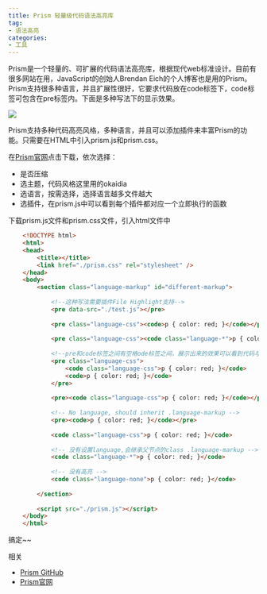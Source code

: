 ```yaml
---
title: Prism 轻量级代码语法高亮库
tag:
- 语法高亮
categories:
- 工具
---
```


Prism是一个轻量的、可扩展的代码语法高亮库，根据现代web标准设计。目前有很多网站在用，JavaScript的创始人Brendan Eich的个人博客也是用的Prism。Prism支持很多种语言，并且扩展性很好，它要求代码放在code标签下，code标签可包含在pre标签内。下面是多种写法下的显示效果。

![](/images/prism/QQ20161123-1@2x.png)
<!-- more -->
Prism支持多种代码高亮风格，多种语言，并且可以添加插件来丰富Prism的功能。只需要在HTML中引入prism.js和prism.css。

在[Prism官网](http://prismjs.com/)点击下载，依次选择：

- 是否压缩
- 选主题，代码风格这里用的okaidia
- 选语言，按需选择，选择语言越多文件越大
- 选插件，在prism.js中可以看到每个插件都对应一个立即执行的函数

下载prism.js文件和prism.css文件，引入html文件中
```html
    <!DOCTYPE html>
    <html>
    <head>
        <title></title>
        <link href="./prism.css" rel="stylesheet" />
    </head>
    <body>
        <section class="language-markup" id="different-markup">
    
            <!--这种写法需要插件File Highlight支持-->
            <pre data-src="./test.js"></pre>
    
            <pre class="language-css"><code>p { color: red; }</code></pre>
    
            <pre class="language-css"><code class="language-*">p { color: red; }</code></pre>
    
            <!--pre和code标签之间有空格ode标签之间，展示出来的效果可以看到代码与边框上下左右间隔不均匀-->
            <pre class="language-css">
                <code class="language-css">p { color: red; }</code>
                <code>p { color: red; }</code>
            </pre>
    
            <pre><code class="language-css">p { color: red; }</code></pre>
    
            <!-- No language, should inherit .language-markup -->
            <pre><code>p { color: red; }</code></pre>
    
            <code class="language-css">p { color: red; }</code>
    
            <!-- 没有设置language,会继承父节点的class .language-markup -->
            <code class="language-*">p { color: red; }</code>
    
            <!-- 没有高亮 -->
            <code class="language-none">p { color: red; }</code>
    
        </section>
    
        <script src="./prism.js"></script>
    </body>
    </html>
```
搞定~~

相关    
- [Prism GitHub](https://github.com/PrismLibrary)
- [Prism官网](http://prismjs.com/)
